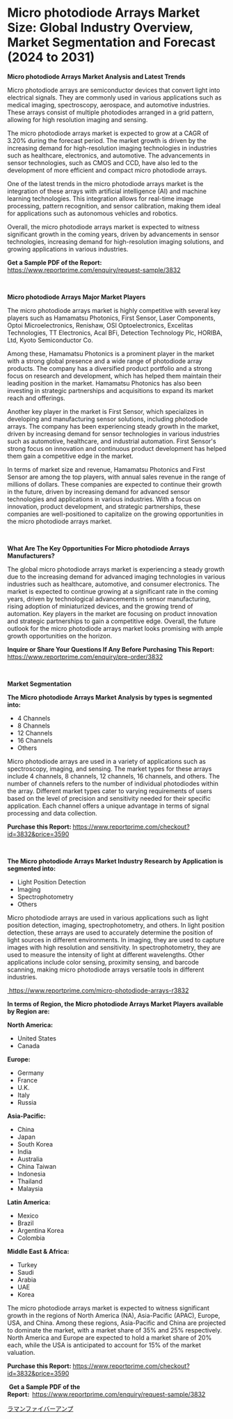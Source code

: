 <p><h1>Micro photodiode Arrays Market Size: Global Industry Overview, Market Segmentation and Forecast (2024 to 2031)</h1></p><p><strong>Micro photodiode Arrays Market Analysis and Latest Trends</strong></p>
<p><p>Micro photodiode arrays are semiconductor devices that convert light into electrical signals. They are commonly used in various applications such as medical imaging, spectroscopy, aerospace, and automotive industries. These arrays consist of multiple photodiodes arranged in a grid pattern, allowing for high resolution imaging and sensing.</p><p>The micro photodiode arrays market is expected to grow at a CAGR of 3.20% during the forecast period. The market growth is driven by the increasing demand for high-resolution imaging technologies in industries such as healthcare, electronics, and automotive. The advancements in sensor technologies, such as CMOS and CCD, have also led to the development of more efficient and compact micro photodiode arrays.</p><p>One of the latest trends in the micro photodiode arrays market is the integration of these arrays with artificial intelligence (AI) and machine learning technologies. This integration allows for real-time image processing, pattern recognition, and sensor calibration, making them ideal for applications such as autonomous vehicles and robotics.</p><p>Overall, the micro photodiode arrays market is expected to witness significant growth in the coming years, driven by advancements in sensor technologies, increasing demand for high-resolution imaging solutions, and growing applications in various industries.</p></p>
<p><strong>Get a Sample PDF of the Report:&nbsp;</strong> <a href="https://www.reportprime.com/enquiry/request-sample/3832">https://www.reportprime.com/enquiry/request-sample/3832</a></p>
<p>&nbsp;</p>
<p><strong>Micro photodiode Arrays Major Market Players</strong></p>
<p><p>The micro photodiode arrays market is highly competitive with several key players such as Hamamatsu Photonics, First Sensor, Laser Components, Optoi Microelectronics, Renishaw, OSI Optoelectronics, Excelitas Technologies, TT Electronics, Acal BFi, Detection Technology Plc, HORIBA, Ltd, Kyoto Semiconductor Co.</p><p>Among these, Hamamatsu Photonics is a prominent player in the market with a strong global presence and a wide range of photodiode array products. The company has a diversified product portfolio and a strong focus on research and development, which has helped them maintain their leading position in the market. Hamamatsu Photonics has also been investing in strategic partnerships and acquisitions to expand its market reach and offerings.</p><p>Another key player in the market is First Sensor, which specializes in developing and manufacturing sensor solutions, including photodiode arrays. The company has been experiencing steady growth in the market, driven by increasing demand for sensor technologies in various industries such as automotive, healthcare, and industrial automation. First Sensor's strong focus on innovation and continuous product development has helped them gain a competitive edge in the market.</p><p>In terms of market size and revenue, Hamamatsu Photonics and First Sensor are among the top players, with annual sales revenue in the range of millions of dollars. These companies are expected to continue their growth in the future, driven by increasing demand for advanced sensor technologies and applications in various industries. With a focus on innovation, product development, and strategic partnerships, these companies are well-positioned to capitalize on the growing opportunities in the micro photodiode arrays market.</p></p>
<p>&nbsp;</p>
<p><strong>What Are The Key Opportunities For Micro photodiode Arrays Manufacturers?</strong></p>
<p><p>The global micro photodiode arrays market is experiencing a steady growth due to the increasing demand for advanced imaging technologies in various industries such as healthcare, automotive, and consumer electronics. The market is expected to continue growing at a significant rate in the coming years, driven by technological advancements in sensor manufacturing, rising adoption of miniaturized devices, and the growing trend of automation. Key players in the market are focusing on product innovation and strategic partnerships to gain a competitive edge. Overall, the future outlook for the micro photodiode arrays market looks promising with ample growth opportunities on the horizon.</p></p>
<p><strong>Inquire or Share Your Questions If Any Before Purchasing This Report:</strong> <a href="https://www.reportprime.com/enquiry/pre-order/3832">https://www.reportprime.com/enquiry/pre-order/3832</a></p>
<p>&nbsp;</p>
<p><strong>Market Segmentation</strong></p>
<p><strong>The Micro photodiode Arrays Market Analysis by types is segmented into:</strong></p>
<p><ul><li>4 Channels</li><li>8 Channels</li><li>12 Channels</li><li>16 Channels</li><li>Others</li></ul></p>
<p><p>Micro photodiode arrays are used in a variety of applications such as spectroscopy, imaging, and sensing. The market types for these arrays include 4 channels, 8 channels, 12 channels, 16 channels, and others. The number of channels refers to the number of individual photodiodes within the array. Different market types cater to varying requirements of users based on the level of precision and sensitivity needed for their specific application. Each channel offers a unique advantage in terms of signal processing and data collection.</p></p>
<p><strong>Purchase this Report:&nbsp;</strong><a href="https://www.reportprime.com/checkout?id=3832&price=3590">https://www.reportprime.com/checkout?id=3832&price=3590</a></p>
<p>&nbsp;</p>
<p><strong>The Micro photodiode Arrays Market Industry Research by Application is segmented into:</strong></p>
<p><ul><li>Light Position Detection</li><li>Imaging</li><li>Spectrophotometry</li><li>Others</li></ul></p>
<p><p>Micro photodiode arrays are used in various applications such as light position detection, imaging, spectrophotometry, and others. In light position detection, these arrays are used to accurately determine the position of light sources in different environments. In imaging, they are used to capture images with high resolution and sensitivity. In spectrophotometry, they are used to measure the intensity of light at different wavelengths. Other applications include color sensing, proximity sensing, and barcode scanning, making micro photodiode arrays versatile tools in different industries.</p></p>
<p><a href="https://www.reportprime.com/micro-photodiode-arrays-r3832">&nbsp;https://www.reportprime.com/micro-photodiode-arrays-r3832</a></p>
<p><strong>In terms of Region, the Micro photodiode Arrays Market Players available by Region are:</strong></p>
<p>
    <p> <strong> North America: </strong>
        <ul>
            <li>United States</li>
            <li>Canada</li>
        </ul>
        </p> 
    <p> <strong> Europe: </strong>
        <ul>
            <li>Germany</li>
            <li>France</li>
            <li>U.K.</li>
            <li>Italy</li>
            <li>Russia</li>
        </ul>
        </p> 
    <p> <strong> Asia-Pacific: </strong>
        <ul>
            <li>China</li>
            <li>Japan</li>
            <li>South Korea</li>
            <li>India</li>
            <li>Australia</li>
            <li>China Taiwan</li>
            <li>Indonesia</li>
            <li>Thailand</li>
            <li>Malaysia</li>
        </ul>
        </p> 
    <p> <strong> Latin America: </strong>
        <ul>
            <li>Mexico</li>
            <li>Brazil</li>
            <li>Argentina Korea</li>
            <li>Colombia</li>
        </ul>
        </p> 
    <p> <strong> Middle East & Africa: </strong>
        <ul>
            <li>Turkey</li>
            <li>Saudi</li>
            <li>Arabia</li>
            <li>UAE</li>
            <li>Korea</li>
        </ul>
    </p>
    </p>
<p><p>The micro photodiode arrays market is expected to witness significant growth in the regions of North America (NA), Asia-Pacific (APAC), Europe, USA, and China. Among these regions, Asia-Pacific and China are projected to dominate the market, with a market share of 35% and 25% respectively. North America and Europe are expected to hold a market share of 20% each, while the USA is anticipated to account for 15% of the market valuation.</p></p>
<p><strong>Purchase this Report: </strong><a href="https://www.reportprime.com/checkout?id=3832&price=3590">https://www.reportprime.com/checkout?id=3832&price=3590</a></p>
<p>&nbsp;<strong>Get a Sample PDF of the Report:&nbsp;&nbsp;</strong><a href="https://www.reportprime.com/enquiry/request-sample/3832">https://www.reportprime.com/enquiry/request-sample/3832</a></p>
<p><strong></strong></p>
<p><p><a href="https://github.com/mohamedbakry57/Market-Research-Report-List-4/blob/main/699696373215.md">ラマンファイバーアンプ</a></p></p>